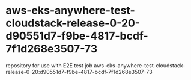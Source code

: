 # aws-eks-anywhere-test-cloudstack-release-0-20-d90551d7-f9be-4817-bcdf-7f1d268e3507-73
repository for use with E2E test job aws-eks-anywhere-test-cloudstack-release-0-20:d90551d7-f9be-4817-bcdf-7f1d268e3507-73
